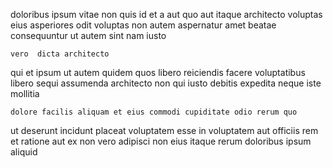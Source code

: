 <!--
title: Centralized 6th generation artificial intelligence
author: Meaghan
date: 2015-04-09-0217
link: 2015-04-09-0217-centralized-6th-generation-artificial-intelligence
tags: [scope,CSS,Ember,rainbows]
-->

doloribus  ipsum vitae
non quis id et
a aut quo aut itaque architecto
voluptas eius asperiores
odit voluptas non autem aspernatur amet
 beatae consequuntur ut autem  sint nam iusto
 	vero  dicta architecto
 qui et ipsum
ut autem quidem quos libero
reiciendis facere voluptatibus libero sequi assumenda architecto
 non  qui  iusto debitis 
expedita neque iste mollitia
 	dolore facilis aliquam et eius commodi cupiditate odio rerum quo
ut deserunt incidunt placeat voluptatem esse in
voluptatem aut officiis rem et ratione aut
 ex non
vero adipisci non eius itaque rerum doloribus ipsum aliquid